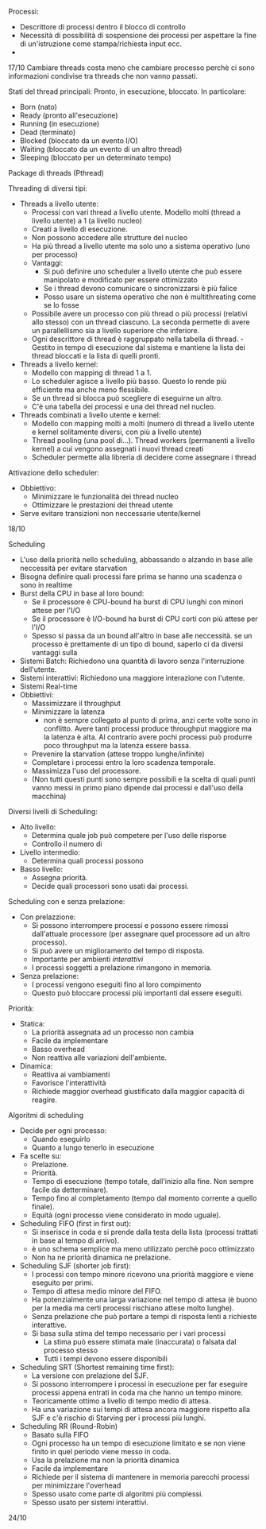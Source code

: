 Processi:
- Descrittore di processi dentro il blocco di controllo
- Necessità di possibilità di sospensione dei processi per aspettare la fine di un'istruzione come stampa/richiesta input ecc.
- 


17/10
Cambiare threads costa meno che cambiare processo perchè ci sono informazioni condivise tra threads che non vanno passati.

Stati del thread principali: Pronto, in esecuzione, bloccato. In particolare:
- Born (nato)
- Ready (pronto all'esecuzione)
- Running (in esecuzione)
- Dead (terminato)
- Blocked (bloccato da un evento I/O)
- Waiting (bloccato da un evento di un altro thread)
- Sleeping (bloccato per un determinato tempo)

Package di threads (Pthread)

Threading di diversi tipi:
- Threads a livello utente:
	- Processi con vari thread a livello utente. Modello molti (thread a livello utente) a 1 (a livello nucleo)
	- Creati a livello di esecuzione.
	- Non possono accedere alle strutture del nucleo
	- Ha più thread a livello utente ma solo uno a sistema operativo (uno per processo)
	- Vantaggi:
		- Si può definire uno scheduler a livello utente che può essere manipolato e modificato per essere ottimizzato
		- Se i thread devono comunicare o sincronizzarsi è più falice
		- Posso usare un sistema operativo che non è multithreating come se lo fosse
	- Possibile avere un processo con più thread o più processi (relativi allo stesso) con un thread ciascuno. La seconda permette di avere un parallellismo sia a livello superiore che inferiore.
	- Ogni descrittore di thread è raggruppato nella tabella di thread.
	-Gestito in tempo di esecuzione dal sistema e mantiene la lista dei thread bloccati e la lista di quelli pronti.
- Threads a livello kernel:
	- Modello con mapping di thread 1 a 1.
	- Lo scheduler agisce a livello più basso. Questo lo rende più efficiente ma anche meno flessibile.
	- Se un thread si blocca può scegliere di eseguirne un altro.
	- C'è una tabella dei processi e una dei thread nel nucleo.
- Threads combinati a livello utente e kernel:
	- Modello con mapping molti a molti (numero di thread a livello utente e kernel solitamente diversi, con più a livello utente)
	- Thread pooling (una pool di...). Thread workers (permanenti a livello kernel) a cui vengono assegnati i nuovi thread creati
	- Scheduler permette alla libreria di decidere come assegnare i thread

Attivazione dello scheduler:
- Obbiettivo:
	- Minimizzare le funzionalità dei thread nucleo
	- Ottimizzare le prestazioni dei thread utente
- Serve evitare transizioni non neccessarie utente/kernel


18/10

Scheduling
- L'uso della priorità nello scheduling, abbassando o alzando in base alle neccessità per evitare starvation
- Bisogna definire quali processi fare prima se hanno una scadenza o sono in realtime
- Burst della CPU in base al loro bound:
	- Se il processore è CPU-bound ha burst di CPU lunghi con minori attese per l'I/O
	- Se il processore è I/O-bound ha burst di CPU corti con più attese per l'I/O
	- Spesso si passa da un bound all'altro in base alle neccessità. se un processo è prettamente di un tipo di bound, saperlo ci da diversi vantaggi sulla
- Sistemi Batch: Richiedono una quantità di lavoro senza l'interruzione dell'utente.
- Sistemi interattivi: Richiedono una maggiore interazione con l'utente.
- Sistemi Real-time
- Obbiettivi:
	- Massimizzare il throughput
	- Minimizzare la latenza 
		- non è sempre collegato al punto di prima, anzi certe volte sono in conflitto. Avere tanti processi produce throughput maggiore ma la latenza è alta. Al contrario avere pochi processi può produrre poco throughput ma la latenza essere bassa.
	- Prevenire la starvation (attese troppo lunghe/infinite)
	- Completare i processi entro la loro scadenza temporale.
	- Massimizza l'uso del processore.
	- (Non tutti questi punti sono sempre possibili e la scelta di quali punti vanno messi in primo piano dipende dai processi e dall'uso della macchina)

Diversi livelli di Scheduling:
- Alto livello:
	- Determina quale job può competere per l'uso delle risporse
	- Controllo il numero di 
- Livello intermedio:
	- Determina quali processi possono
- Basso livello:
	- Assegna priorità.
	- Decide quali processori sono usati dai processi.

Scheduling con e senza prelazione:
- Con prelazzione:
	- Si possono interrompere processi e possono essere rimossi dall'attuale processore (per assegnare quel processore ad un altro processo).
	- Si può avere un miglioramento del tempo di risposta.
	- Importante per ambienti *interattivi*
	- I processi soggetti a prelazione rimangono in memoria.
- Senza prelazione:
	- I processi vengono eseguiti fino al loro compimento
	- Questo può bloccare processi più importanti dal essere eseguiti.

Priorità:
- Statica:
	- La priorità assegnata ad un processo non cambia
	- Facile da implementare
	- Basso overhead
	- Non reattiva alle variazioni dell'ambiente.
- Dinamica:
	- Reattiva ai vambiamenti
	- Favorisce l'interattività
	- Richiede maggior overhead giustificato dalla maggior capacità di reagire.


Algoritmi di scheduling
- Decide per ogni processo:
	- Quando eseguirlo
	- Quanto a lungo tenerlo in esecuzione
- Fa scelte su:
	- Prelazione.
	- Priorità.
	- Tempo di esecuzione (tempo totale, dall'inizio alla fine. Non sempre facile da detterminare).
	- Tempo fino al completamento (tempo dal momento corrente a quello finale).
	- Equità (ogni processo viene considerato in modo uguale).
- Scheduling FIFO (first in first out):
	- Si inserisce in coda e si prende dalla testa della lista (processi trattati in base al tempo di arrivo).
	- è uno schema semplice ma meno utilizzato perchè poco ottimizzato
	- Non ha ne priorità dinamica ne prelazione.
- Scheduling SJF (shorter job first):
	- I processi con tempo minore ricevono una priorità maggiore e viene eseguito per primi.
	- Tempo di attesa medio minore del FIFO.
	- Ha potenzialmente una larga variazione nel tempo di attesa (è buono per la media ma certi processi rischiano attese molto lunghe).
	- Senza prelazione che può portare a tempi di risposta lenti a richieste interattive.
	- Si basa sulla stima del tempo necessario per i vari processi
		- La stima può essere stimata male (inaccurata) o falsata dal processo stesso
		- Tutti i tempi devono essere disponibili
- Scheduling SRT (Shortest remaining time first):
	- La versione con prelazione del SJF.
	- Si possono interrompere i processi in esecuzione per far eseguire processi appena entrati in coda ma che hanno un tempo minore.
	- Teoricamente ottimo a livello di tempo medio di attesa.
	- Ha una variazione sui tempi di attesa ancora maggiore rispetto alla SJF e c'è rischio di Starving per i processi più lunghi.
- Scheduling RR (Round-Robin)
	- Basato sulla FIFO
	- Ogni processo ha un tempo di esecuzione limitato e se non viene finito in quel periodo viene messo in coda.
	- Usa la prelazione ma non la priorità dinamica
	- Facile da implementare
	- Richiede per il sistema di mantenere in memoria parecchi processi per minimizzare l'overhead
	- Spesso usato come parte di algoritmi più complessi.
	- Spesso usato per sistemi interattivi.


24/10
